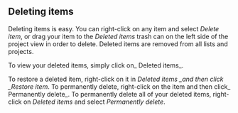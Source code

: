 ## Deleting items

Deleting items is easy. You can right-click on any item and select _Delete item_, or drag your item to the _Deleted items_ trash can on the left side of the project view in order to delete. Deleted items are removed from all lists and projects.

To view your deleted items, simply click on_ Deleted items_.

To restore a deleted item, right-click on it in _Deleted items \_and then click \_Restore item_. To permanently delete, right-click on the item and then click_ Permanently delete_. To permanently delete all of your deleted items, right-click on _Deleted items_ and select _Permanently delete_.

